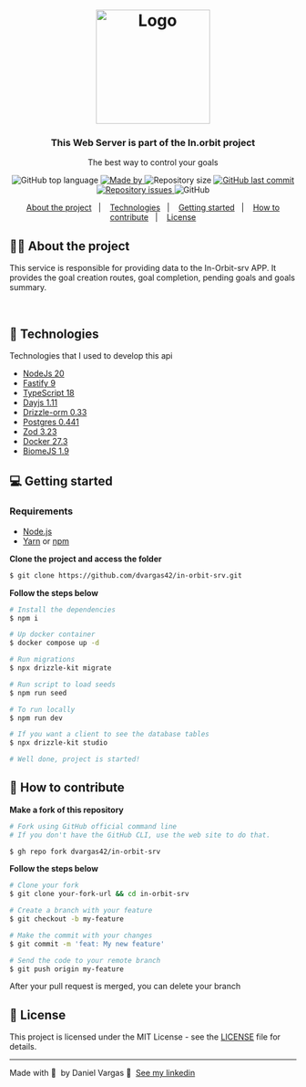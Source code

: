   <h1 align="center">
    <img alt="Logo" src="https://res.cloudinary.com/dvargas42/image/upload/v1726376479/icon_ff0qhi.png" width="200px">
  </h1>

  <h3 align="center">
  This Web Server is part of the In.orbit project
  </h3>

  <p align="center">The best way to control your goals</p>

  <p align="center">
  <img alt="GitHub top language" src="https://img.shields.io/github/languages/top/dvargas42/in-orbit-srv?color=%238958B5">

  <a href="https://www.linkedin.com/in/daniel-santos-040983ab/" target="_blank" rel="noopener noreferrer">
    <img alt="Made by" src="https://img.shields.io/badge/made%20by-daniel%20vargas-%238958B5">
  </a>

  <img alt="Repository size" src="https://img.shields.io/github/repo-size/dvargas42/in-orbit-srv?color=%238958B5">

  <a href="https://github.com/dvargas42/in-orbit-srv/commits/master">
    <img alt="GitHub last commit" src="https://img.shields.io/github/last-commit/dvargas42/in-orbit-srv?color=%238958B5">
  </a>

  <a href="https://github.com/dvargas42/in-orbit-srv/issues">
    <img alt="Repository issues" src="https://img.shields.io/github/issues/dvargas42/in-orbit-srv?color=%238958B5">
  </a>

  <img alt="GitHub" src="https://img.shields.io/github/license/dvargas42/dvargas42?color=%238958B5">
  </p>

  <p align="center">
    <a href="#%EF%B8%8F-about-the-project">About the project</a>&nbsp;&nbsp;&nbsp;|&nbsp;&nbsp;&nbsp;
    <a href="#-technologies">Technologies</a>&nbsp;&nbsp;&nbsp;|&nbsp;&nbsp;&nbsp;
    <a href="#-getting-started">Getting started</a>&nbsp;&nbsp;&nbsp;|&nbsp;&nbsp;&nbsp;
    <a href="#-how-to-contribute">How to contribute</a>&nbsp;&nbsp;&nbsp;|&nbsp;&nbsp;&nbsp;
    <a href="#-license">License</a>
  </p>

  ## 💇🏼 About the project

  This service is responsible for providing data to the In-Orbit-srv APP. It provides the goal creation routes, goal completion, pending goals and goals summary.

  <br>

  ## 🚀 Technologies

  Technologies that I used to develop this api

  - [NodeJs 20](https://nodejs.org/pt)
  - [Fastify 9](https://fastify.dev/)
  - [TypeScript 18](https://www.typescriptlang.org/)
  - [Dayjs 1.11](https://day.js.org/en/)
  - [Drizzle-orm 0.33](https://orm.drizzle.team/)
  - [Postgres 0.441](https://www.postgresql.org/)
  - [Zod 3.23](https://zod.dev/)
  - [Docker 27.3](https://www.docker.com/)
  - [BiomeJS 1.9](https://biomejs.dev/pt-br/)

  ## 💻 Getting started

  ### Requirements

  - [Node.js](https://nodejs.org/en/)
  - [Yarn](https://classic.yarnpkg.com/) or [npm](https://www.npmjs.com/)


  **Clone the project and access the folder**

  ```bash
  $ git clone https://github.com/dvargas42/in-orbit-srv.git
  ```

  **Follow the steps below**

  ```bash
  # Install the dependencies
  $ npm i

  # Up docker container
  $ docker compose up -d

  # Run migrations
  $ npx drizzle-kit migrate 

  # Run script to load seeds
  $ npm run seed

  # To run locally
  $ npm run dev

  # If you want a client to see the database tables
  $ npx drizzle-kit studio

  # Well done, project is started!
  ```

  ## 🤔 How to contribute

  **Make a fork of this repository**

  ```bash
  # Fork using GitHub official command line
  # If you don't have the GitHub CLI, use the web site to do that.

  $ gh repo fork dvargas42/in-orbit-srv
  ```

  **Follow the steps below**

  ```bash
  # Clone your fork
  $ git clone your-fork-url && cd in-orbit-srv

  # Create a branch with your feature
  $ git checkout -b my-feature

  # Make the commit with your changes
  $ git commit -m 'feat: My new feature'

  # Send the code to your remote branch
  $ git push origin my-feature
  ```

  After your pull request is merged, you can delete your branch

  ## 📝 License

  This project is licensed under the MIT License - see the [LICENSE](LICENSE) file for details.

  ---

  Made with 💜 &nbsp;by Daniel Vargas 👋 &nbsp;[See my linkedin](https://www.linkedin.com/in/daniel-santos-040983ab/)
